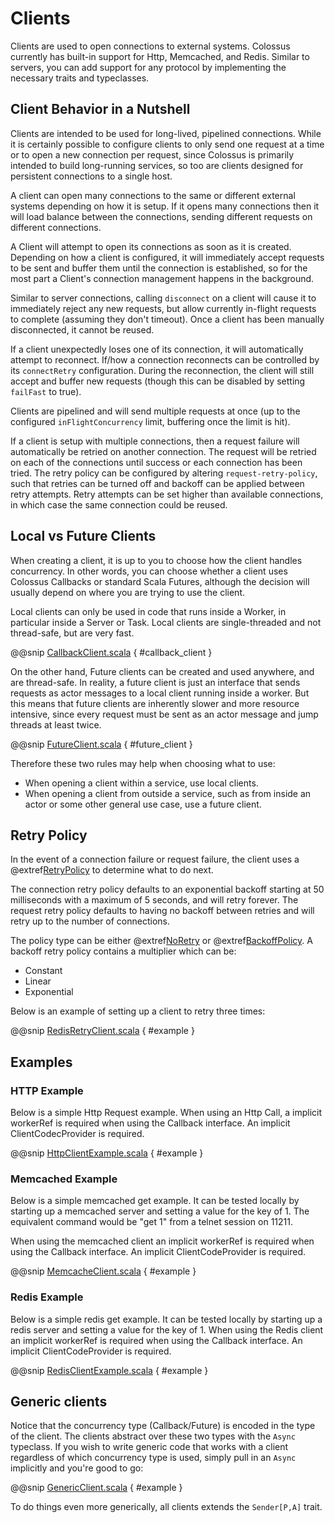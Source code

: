 # Clients

Clients are used to open connections to external systems.  Colossus currently
has built-in support for Http, Memcached, and Redis. Similar to servers, you
can add support for any protocol by implementing the necessary traits and typeclasses.

## Client Behavior in a Nutshell

Clients are intended to be used for long-lived, pipelined connections.  While it
is certainly possible to configure clients to only send one request at a time
or to open a new connection per request, since Colossus is primarily intended to
build long-running services, so too are clients designed for persistent
connections to a single host.

A client can open many connections to the same or different external systems depending on how it is setup. If
it opens many connections then it will load balance between the connections, sending different requests on different
connections.

A Client will attempt to open its connections as soon as it is created.  Depending on
how a client is configured, it will immediately accept requests to be sent and
buffer them until the connection is established, so for the most part a Client's
connection management happens in the background.

Similar to server connections, calling `disconnect` on a client will cause it to
immediately reject any new requests, but allow currently in-flight requests to
complete (assuming they don't timeout).  Once a client has been manually
disconnected, it cannot be reused.

If a client unexpectedly loses one of its connection, it will automatically attempt to
reconnect.  If/how a connection reconnects can be controlled by its `connectRetry`
configuration.  During the reconnection, the client will still accept and buffer
new requests (though this can be disabled by setting `failFast` to true).

Clients are pipelined and will send multiple requests at once (up to the configured `inFlightConcurrency` limit, 
buffering once the limit is hit).

If a client is setup with multiple connections, then a request failure will automatically be retried on another 
connection. The request will be retried on each of the connections until success or each connection has been tried. The
retry policy can be configured by altering `request-retry-policy`, such that retries can be turned off and backoff can
be applied between retry attempts. Retry attempts can be set higher than available connections, in which case the same
connection could be reused.

## Local vs Future Clients

When creating a client, it is up to you to choose how the client handles
concurrency.  In other words, you can choose whether a client uses Colossus
Callbacks or standard Scala Futures, although the decision will usually depend on where you are trying
to use the client.

Local clients can only be used in code that runs inside a Worker, in particular
inside a Server or Task.  Local clients are single-threaded and not thread-safe,
but are very fast.

@@snip [CallbackClient.scala](../scala/CallbackClient.scala) { #callback_client }

On the other hand, Future clients can be created and used
anywhere, and are thread-safe.  In reality, a future client is just an interface
that sends requests as actor messages to a local client running inside a worker.
But this means that future clients are inherently slower and more resource
intensive, since every request must be sent as an actor message and jump threads
at least twice.

@@snip [FutureClient.scala](../scala/FutureClient.scala) { #future_client }

Therefore these two rules may help when choosing what to use:

* When opening a client within a service, use local clients.
* When opening a client from outside a service, such as from inside an actor or some other general use case, use a future client.

## Retry Policy

In the event of a connection failure or request failure, the client uses a @extref[RetryPolicy](docs:colossus.core.RetryPolicy)
to determine what to do next.

The connection retry policy defaults to an exponential backoff starting at 50 milliseconds with a maximum of 5 seconds,
and will retry forever. The request retry policy defaults to having no backoff between retries and will retry up to
the number of connections.

The policy type can be either @extref[NoRetry](docs:colossus.core.NoRetry) or 
@extref[BackoffPolicy](docs:colossus.core.BackoffPolicy). A backoff retry policy contains a multiplier which can be:

 * Constant
 * Linear
 * Exponential

Below is an example of setting up a client to retry three times:

@@snip [RedisRetryClient.scala](../scala/RedisRetryClient.scala) { #example }


## Examples

### HTTP Example

Below is a simple Http Request example.  When using an Http Call,
a implicit workerRef is required when using the Callback interface.
An implicit ClientCodecProvider is required.

@@snip [HttpClientExample.scala](../scala/HttpClientExample.scala) { #example }


### Memcached Example

Below is a simple memcached get example.  It can be tested locally
by starting up a memcached server and setting a value for the key of 1.
The equivalent command would be "get 1" from a telnet session on 11211. 

When using the memcached client an implicit workerRef is required when using the Callback
interface.  An implicit ClientCodeProvider is required.

@@snip [MemcacheClient.scala](../scala/MemcacheClient.scala) { #example }


### Redis Example

Below is a simple redis get example.  It can be tested locally
by starting up a redis server and setting a value for the key of 1.
When using the Redis client an implicit workerRef is required when using the Callback
interface.  An implicit ClientCodeProvider is required.


@@snip [RedisClientExample.scala](../scala/RedisClientExample.scala) { #example }



## Generic clients

Notice that the concurrency type (Callback/Future) is encoded in the type of the
client.  The clients abstract over these two types with the `Async` typeclass.
If you wish to write generic code that works with a client regardless of which
concurrency type is used, simply pull in an `Async` implicitly and you're good
to go:

@@snip [GenericClient.scala](../scala/GenericClient.scala) { #example }

To do things even more generically, all clients extends the `Sender[P,A]` trait.
